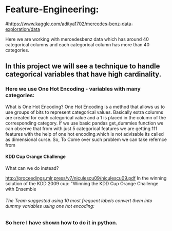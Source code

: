 # Feature-Engineering:
#https://www.kaggle.com/aditya1702/mercedes-benz-data-exploration/data

Here we are working with mercedesbenz data which has around 40 categorical columns and each categorical column has more than 40 categories.

## In this project we will see a technique to handle categorical variables that have high cardinality.
###  Here we use One Hot Encoding - variables with many categories:

What is One Hot Encoding?
One Hot Encoding is a method that allows us to use groups of bits to represent categorical values.
Basically extra columns are created for each categorical value and a 1 is placed in the column of the corresponding category.
If we use basic pandas get_dummies function we  can observe that from with just 5 categorical features we are getting 111 features with the help of one hot encoding.which is not advisable its called as dimensional curse.
So,
To Come over such problem we can take refernce from 
#### KDD Cup Orange Challenge

What can we do instead?

http://proceedings.mlr.press/v7/niculescu09/niculescu09.pdf
In the winning solution of the KDD 2009 cup: "Winning the KDD Cup Orange Challenge with Ensemble 

###### The Team suggested using 10 most frequent labels convert them into dummy variables using one hot encoding:
### So here I have shown how to do it in python.

